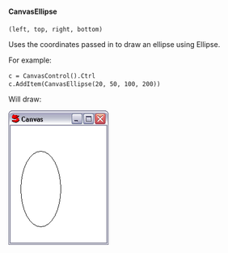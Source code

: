 #### CanvasEllipse

``` suneido
(left, top, right, bottom)
```

Uses the coordinates passed in to draw an ellipse using Ellipse.

For example:

``` suneido
c = CanvasControl().Ctrl
c.AddItem(CanvasEllipse(20, 50, 100, 200))
```

Will draw:

![](<../../../res/canvasellipse.png>)